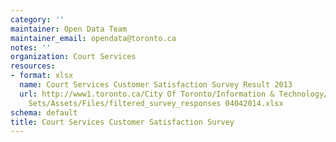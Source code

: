 ```yaml
---
category: ''
maintainer: Open Data Team
maintainer_email: opendata@toronto.ca
notes: ''
organization: Court Services
resources:
- format: xlsx
  name: Court Services Customer Satisfaction Survey Result 2013
  url: http://www1.toronto.ca/City Of Toronto/Information & Technology/Open Data/Data
    Sets/Assets/Files/filtered_survey_responses 04042014.xlsx
schema: default
title: Court Services Customer Satisfaction Survey
---
```

